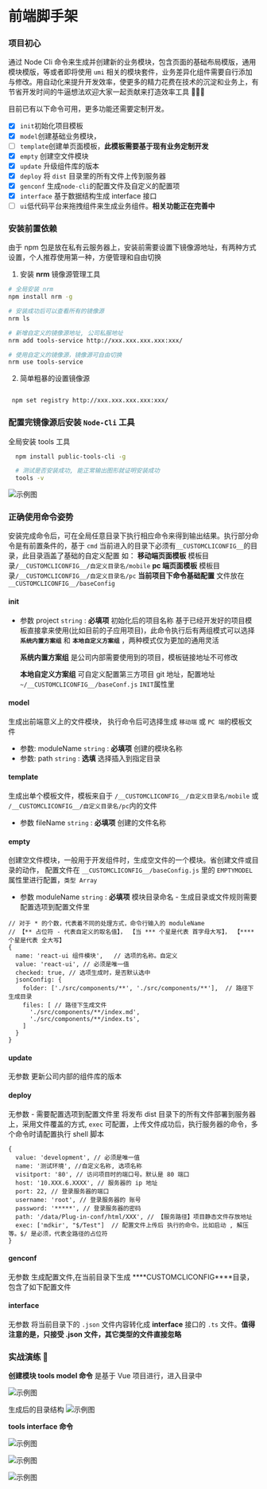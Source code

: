 # 前端脚手架

### 项目初心

通过 Node Cli 命令来生成并创建新的业务模块，包含页面的基础布局模版，通用模块模版，等或者即将使用 `umi` 相关的模块套件，业务差异化组件需要自行添加与修改。用自动化来提升开发效率，使更多的精力花费在技术的沉淀和业务上，有节省开发时间的牛逼想法欢迎大家一起贡献来打造效率工具 🍻🍻🍻

目前已有以下命令可用，更多功能还需要定制开发。

- [x] `init`初始化项目模板
- [x] `model`创建基础业务模块，
- [ ] `template`创建单页面模板，**此模板需要基于现有业务定制开发**
- [x] `empty` 创建空文件模块
- [x] `update` 升级组件库的版本
- [x] `deploy` 将 `dist` 目录里的所有文件上传到服务器
- [x] `genconf` 生成`node-cli`的配置文件及自定义的配置项
- [x] `interface` 基于数据结构生成 interface 接口
- [ ] `ui`低代码平台来拖拽组件来生成业务组件。**相关功能正在完善中**

### 安装前置依赖

由于 npm 包是放在私有云服务器上，安装前需要设置下镜像源地址，有两种方式设置，个人推荐使用第一种，方便管理和自由切换

1.  安装 **nrm** 镜像源管理工具

```bash
# 全局安装 nrm
npm install nrm -g

# 安装成功后可以查看所有的镜像源
nrm ls

# 新增自定义的镜像源地址, 公司私服地址
nrm add tools-service http://xxx.xxx.xxx.xxx:xxx/

# 使用自定义的镜像源，镜像源可自由切换
nrm use tools-service

```

2.  简单粗暴的设置镜像源

```bash

 npm set registry http://xxx.xxx.xxx.xxx:xxx/

```

### 配置完镜像源后安装 `Node-Cli` 工具

全局安装 tools 工具

```bash
  npm install public-tools-cli -g

  # 测试是否安装成功, 能正常输出图形就证明安装成功
  tools -v

```

![示例图](http://xxx.xxx.xxxx:9980/toolsong/base/tools-node-cli/-/raw/master/public/images/readme_4.png)

### 正确使用命令姿势

安装完成命令后，可在全局任意目录下执行相应命令来得到输出结果。执行部分命令是有前置条件的，基于 `cmd` 当前进入的目录下必须有`__CUSTOMCLICONFIG__`的目录，此目录涵盖了基础的自定义配置
如：
**移动端页面模板** 模板目录`/__CUSTOMCLICONFIG__/自定义目录名/mobile`
**pc 端页面模板** 模板目录`/__CUSTOMCLICONFIG__/自定义目录名/pc`
**当前项目下命令基础配置** 文件放在 `__CUSTOMCLICONFIG__/baseConfig`

#### init

- 参数 project `string` : **必填项** 初始化后的项目名称
  基于已经开发好的项目模板直接拿来使用(比如目前的子应用项目)，此命令执行后有两组模式可以选择 **`系统内置方案组`** 和 **`本地自定义方案组`** ，两种模式仅为更加的通用灵活

  **系统内置方案组** 是公司内部需要使用到的项目，模板链接地址不可修改

  **本地自定义方案组** 可自定义配置第三方项目 git 地址，配置地址 `~/__CUSTOMCLICONFIG__/baseConf.js` `INIT`属性里

#### model

生成出前端意义上的文件模块， 执行命令后可选择生成 `移动端` 或 `PC 端`的模板文件

- 参数: moduleName `string` : **必填项** 创建的模块名称
- 参数: path `string` : **选填** 选择插入到指定目录

#### template

生成出单个模板文件，模板来自于 `/__CUSTOMCLICONFIG__/自定义目录名/mobile` 或 `/__CUSTOMCLICONFIG__/自定义目录名/pc`内的文件

- 参数 fileName `string` : **必填项** 创建的文件名称

#### empty

创建空文件模块，一般用于开发组件时，生成空文件的一个模块。省创建文件或目录的动作， 配置文件在 `__CUSTOMCLICONFIG__/baseConfig.js` 里的 `EMPTYMODEL`属性里进行配置，`类型 Array`

- 参数 moduleName `string` : **必填项** 模块目录命名 - 生成目录或文件规则需要配置选项到配置文件里

```
// 对于 * 的个数，代表着不同的处理方式，命令行输入的 moduleName
// 【** 占位符 - 代表自定义的取名值】， 【当 *** 个星是代表 首字母大写】， 【**** 个星是代表 全大写】
{
  name: 'react-ui 组件模块',   // 选项的名称。自定义
  value: 'react-ui', // 必须是唯一值
  checked: true, // 选项生成时，是否默认选中
  jsonConfig: {
    folder: ['./src/components/**', './src/components/**'],  // 路径下生成目录
    files: [ // 路径下生成文件
      './src/components/**/index.md',
      './src/components/**/index.ts',
    ]
  }
}
```

#### update

无参数
更新公司内部的组件库的版本

#### deploy

无参数 - 需要配置选项到配置文件里
将发布 dist 目录下的所有文件部署到服务器上，采用文件覆盖的方式,
`exec` 可配置，上传文件成功后，执行服务器的命令，多个命令时请配置执行 shell 脚本

```
{
  value: 'development', // 必须是唯一值
  name: '测试环境', //自定义名称, 选项名称
  visitport: '80', // 访问项目时的端口号。默认是 80 端口
  host: '10.XXX.6.XXXX', // 服务器的 ip 地址
  port: 22, // 登录服务器的端口
  username: 'root', // 登录服务器的 账号
  password: '*****', // 登录服务器的密码
  path: '/data/Plug-in-conf/html/XXX', // 【服务路径】项目静态文件存放地址
  exec: ['mdkir', "$/Test"]  // 配置文件上传后 执行的命令。比如启动 , 解压等。$/ 是必须，代表全路径的占位符
}
```

#### genconf

无参数
生成配置文件,在当前目录下生成 \***\*CUSTOMCLICONFIG\*\***目录，包含了如下配置文件

#### interface

无参数
将当前目录下的 `.json` 文件内容转化成 **interface** 接口的 `.ts` 文件。**值得注意的是，只接受 .json 文件，其它类型的文件直接忽略**

### 实战演练 🌰

**创建模块 tools model 命令** 是基于 Vue 项目进行，进入目录中

![示例图](http://xxx.xxx.xxxx:9980/toolsong/base/tools-node-cli/-/raw/master/public/images/readme_5.png)

生成后的目录结构
![示例图](http://xxx.xxx.xxxx:9980/toolsong/base/tools-node-cli/-/raw/master/public/images/readme_6.png)

**tools interface 命令**

![示例图](http://xxx.xxx.xxxx:9980/toolsong/base/tools-node-cli/-/raw/master/public/images/readme_7.png)

![示例图](http://xxx.xxx.xxxx:9980/toolsong/base/tools-node-cli/-/raw/master/public/images/readme_8.png)

![示例图](http://xxx.xxx.xxxx:9980/toolsong/base/tools-node-cli/-/raw/master/public/images/readme_9.png)
